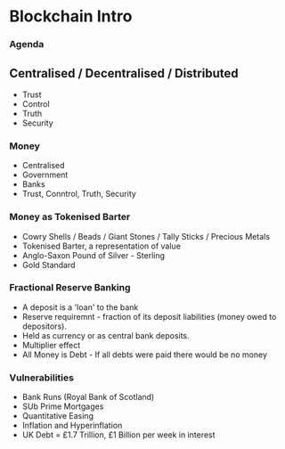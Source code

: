 # Blockchain Intro


### Agenda



## Centralised / Decentralised / Distributed

* Trust
* Control
* Truth
* Security

### Money

* Centralised
* Government
* Banks
* Trust, Conntrol, Truth, Security

### Money as Tokenised Barter

* Cowry Shells / Beads / Giant Stones / Tally Sticks / Precious Metals
* Tokenised Barter, a representation of value
* Anglo-Saxon Pound of Silver - Sterling
* Gold Standard

### Fractional Reserve Banking

* A deposit is a 'loan' to the bank
* Reserve requiremnt - fraction of its deposit liabilities (money owed to depositors). 
* Held as currency or as central bank deposits.
* Multiplier effect
* All Money is Debt - If all debts were paid there would be no money

### Vulnerabilities

* Bank Runs (Royal Bank of Scotland)
* SUb Prime Mortgages
* Quantitative Easing
* Inflation and Hyperinflation
* UK Debt = £1.7 Trillion, £1 Billion per week in interest

